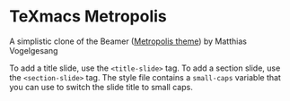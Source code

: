 # TeXmacs Metropolis

A simplistic clone of the Beamer ([Metropolis theme](https://github.com/matze/mtheme)) by Matthias Vogelgesang

To add a title slide, use the `<title-slide>` tag. To add a section slide, use the `<section-slide>` tag. The style file contains a `small-caps` variable that you can use to switch the slide title to small caps.

